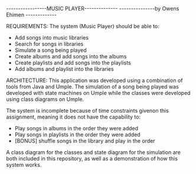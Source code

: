 -----------------MUSIC PLAYER--------------
---------------by Owens Ehimen -------------

REQUIREMENTS:
The system (Music Player) should be able to:
- Add songs into music libraries
- Search for songs in libraries
- Simulate a song being played
- Create albums and add songs into the albums
- Create playlists and add songs into the playlists
- Add albums and playlist into the libraries


ARCHITECTURE:
This application was developed using a combination of tools from Java and Umple. The simulation of a song being played was developed with state machines on Umple while the classes were developed using class diagrams on Umple.

The system is incomplete because of time constraints givenon this assignment, meaning it does not have the capability to:
- Play songs in albums in the order they were added
- Play songs in playlists in the order they were added
- [BONUS] shuffle songs in the library and play in the order

A class diagram for the classes and state diagram for the simulation
are both included in this repository, as well as a demonstration of how this system works. 
